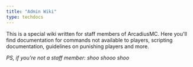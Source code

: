 ```yaml
---
title: "Admin Wiki"
type: techdocs
---
```


This is a special wiki written for staff members of ArcadiusMC. Here you'll find
documentation for commands not available to players, scripting documentation,
guidelines on punishing players and more.  
  
*PS, if you're not a staff member: shoo shooo shoo*